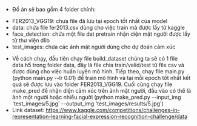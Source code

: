 - Đồ án sẽ bao gồm 4 folder chính:
+ FER2013_VGG19: chưa file đã lưu tại epoch tốt nhất của model
+ data: chứa file fer2013.csv dùng cho việc train mà được lấy từ kaggle
+ face_detection: chứa một file dat pretrain nhận diện mặt người được lấy từ thư viện dlib
+ test_images: chứa các ảnh mặt người dùng cho dự đoán cảm xúc
- Về cách chạy, đầu tiên chạy file build_dataset chúng ta sẽ có 1 file data.h5 trong folder data,
đây là file chia train/valid/test từ file csv và được dùng cho việc huấn luyện mô hình. Tiếp theo, 
chạy file main.py (python main.py --lr 0.01) để train mô hình và tại mỗi epoch tốt nhất kết quả sẽ 
được lưu vào folder FER2013_VGG19. Cuối cùng chạy file make_pred để nhận diện cảm xúc trên ảnh mặt 
người, đầu vào có thể là ảnh một người hoặc nhiều người 
(python make_pred.py --input_img 'test_images/5.jpg' --output_img 'test_images/results/5.jpg')
- Link dataset: https://www.kaggle.com/competitions/challenges-in-representation-learning-facial-expression-recognition-challenge/data